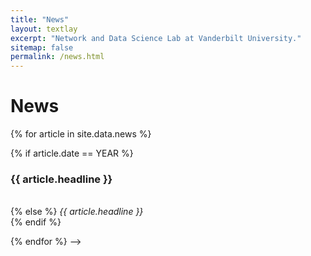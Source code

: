 ```yaml
---
title: "News"
layout: textlay
excerpt: "Network and Data Science Lab at Vanderbilt University."
sitemap: false
permalink: /news.html
---
```


# News

<!--
{% for article in site.data.news %}
<p>{{ article.date }} <br>
<em>{{ article.headline }}</em></p>
{% endfor %}
-->

{% for article in site.data.news %}

{% if article.date == YEAR %}
  <h3>{{ article.headline }}</h3><br>
{% else %}
  <em>{{ article.headline }}</em></br>
{% endif %}
</br>

{% endfor %}
-->
